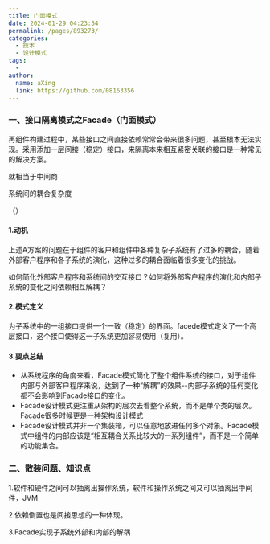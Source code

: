 ```yaml
---
title: 门面模式
date: 2024-01-29 04:23:54
permalink: /pages/893273/
categories:
  - 技术
  - 设计模式
tags:
  - 
author: 
  name: aXing
  link: https://github.com/08163356
---
```


### 一、接口隔离模式之Facade（门面模式）

再组件构建过程中，某些接口之间直接依赖常常会带来很多问题，甚至根本无法实现。采用添加一层间接（稳定）接口，来隔离本来相互紧密关联的接口是一种常见的解决方案。

就相当于中间商

系统间的耦合复杂度

（）

#### 1.动机

上述A方案的问题在于组件的客户和组件中各种复杂子系统有了过多的耦合，随着外部客户程序和各子系统的演化，这种过多的耦合面临着很多变化的挑战。

如何简化外部客户程序和系统间的交互接口？如何将外部客户程序的演化和内部子系统的变化之间依赖相互解耦？

<!-- more -->
#### 2.模式定义

为子系统中的一组接口提供一个一致（稳定）的界面。facede模式定义了一个高层接口，这个接口使得这一子系统更加容易使用（复用）。

#### 3.要点总结

- 从系统程序的角度来看，Facade模式简化了整个组件系统的接口，对于组件内部与外部客户程序来说，达到了一种“解耦”的效果--内部子系统的任何变化都不会影响到Facade接口的变化。
- Facade设计模式更注重从架构的层次去看整个系统，而不是单个类的层次。Facade很多时候更是一种架构设计模式
- Facade设计模式并非一个集装箱，可以任意地放进任何多个对象。Facade模式中组件的内部应该是“相互耦合关系比较大的一系列组件”，而不是一个简单的功能集合。

### 二、散装问题、知识点

1.软件和硬件之间可以抽离出操作系统，软件和操作系统之间又可以抽离出中间件，JVM

2.依赖倒置也是间接思想的一种体现。

3.Facade实现子系统外部和内部的解耦